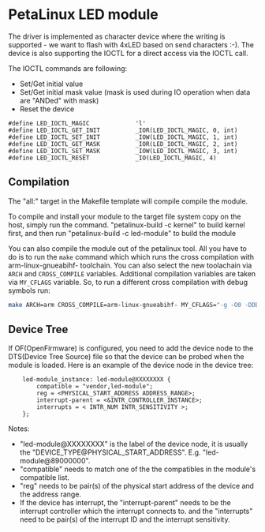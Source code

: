 # PetaLinux LED module

The driver is implemented as character device where the writing is supported - we want to flash with 4xLED based on send characters :-).
The device is also supporting the IOCTL for a direct access via the IOCTL call.

The IOCTL commands are following:

* Set/Get initial value
* Set/Get initial mask value (mask is used during IO operation when data are "ANDed" with mask)
* Reset the device

```
#define LED_IOCTL_MAGIC				'l'
#define LED_IOCTL_GET_INIT 			_IOR(LED_IOCTL_MAGIC, 0, int)
#define LED_IOCTL_SET_INIT			_IOW(LED_IOCTL_MAGIC, 1, int)
#define LED_IOCTL_GET_MASK			_IOR(LED_IOCTL_MAGIC, 2, int)
#define LED_IOCTL_SET_MASK			_IOW(LED_IOCTL_MAGIC, 3, int)
#define LED_IOCTL_RESET				_IO(LED_IOCTL_MAGIC, 4)
```

## Compilation

The "all:" target in the Makefile template will compile compile the module.

To compile and install your module to the target file system copy on the host,
simply run the command.
    "petalinux-build -c kernel" to build kernel first, and then run
    "petalinux-build -c led-module" to build the module

You can also compile the module out of the petalinux tool. All you have to do is to run the `make` command which
which runs the cross compilation with arm-linux-gnueabihf- toolchain. You can also select the new toolachain via `ARCH` and `CROSS_COMPILE`
variables. Additional compilation variables are taken via `MY_CFLAGS` variable. So, to run a different cross compilation with debug symbols run:

```bash
make ARCH=arm CROSS_COMPILE=arm-linux-gnueabihf- MY_CFLAGS="-g -O0 -DDEBUG"
```

## Device Tree

If OF(OpenFirmware) is configured, you need to add the device node to the
DTS(Device Tree Source) file so that the device can be probed when the module is
loaded. Here is an example of the device node in the device tree:

```
	led-module_instance: led-module@XXXXXXXX {
		compatible = "vendor,led-module";
		reg = <PHYSICAL_START_ADDRESS ADDRESS_RANGE>;
		interrupt-parent = <&INTR_CONTROLLER_INSTANCE>;
		interrupts = < INTR_NUM INTR_SENSITIVITY >;
	};
```

Notes:
 * "led-module@XXXXXXXX" is the label of the device node, it is usually the "DEVICE_TYPE@PHYSICAL_START_ADDRESS". E.g. "led-module@89000000".
 * "compatible" needs to match one of the the compatibles in the module's compatible list.
 * "reg" needs to be pair(s) of the physical start address of the device and the address range.
 * If the device has interrupt, the "interrupt-parent" needs to be the interrupt controller which the interrupt connects to. and the "interrupts" need to be pair(s) of the interrupt ID and the interrupt sensitivity.
